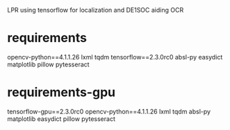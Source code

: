 LPR using tensorflow for localization and DE1SOC aiding OCR

# requirements
opencv-python==4.1.1.26
lxml
tqdm
tensorflow==2.3.0rc0
absl-py
easydict
matplotlib
pillow
pytesseract

# requirements-gpu
tensorflow-gpu==2.3.0rc0
opencv-python==4.1.1.26
lxml
tqdm
absl-py
matplotlib
easydict
pillow
pytesseract
